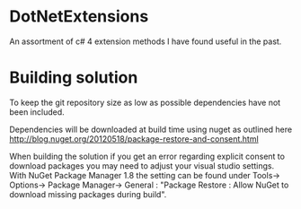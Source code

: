 DotNetExtensions
======

An assortment of c# 4 extension methods I have found useful in the past. 


Building solution
========================

To keep the git repository size as low as possible dependencies have not been included.

Dependencies will be downloaded at build time using nuget as outlined here http://blog.nuget.org/20120518/package-restore-and-consent.html

When building the solution if you get an error regarding explicit consent to download packages you may need to adjust your visual studio settings. With NuGet Package Manager 1.8 the setting can be found under Tools-> Options-> Package Manager-> General : "Package Restore : Allow NuGet to download missing packages during build".
